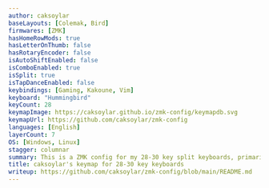 ```yaml
---
author: caksoylar
baseLayouts: [Colemak, Bird]
firmwares: [ZMK]
hasHomeRowMods: true
hasLetterOnThumb: false
hasRotaryEncoder: false
isAutoShiftEnabled: false
isComboEnabled: true
isSplit: true
isTapDanceEnabled: false
keybindings: [Gaming, Kakoune, Vim]
keyboard: "Hummingbird"
keyCount: 28
keymapImage: https://caksoylar.github.io/zmk-config/keymapdb.svg
keymapUrl: https://github.com/caksoylar/zmk-config
languages: [English]
layerCount: 7
OS: [Windows, Linux]
stagger: columnar
summary: This is a ZMK config for my 28-30 key split keyboards, primarily intended to be used with 30-key Hummingbird-like `23332+2` layouts with optional reduction to 28 with single thumb keys. Base layers include a Colemak variation and the Bird layout (not pictured), utilizing combos for frequent symbols and infrequent letters.
title: caksoylar's keymap for 28-30 key keyboards
writeup: https://github.com/caksoylar/zmk-config/blob/main/README.md
---
```

